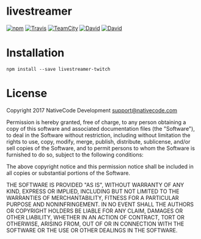 # livestreamer

[![npm](https://img.shields.io/npm/v/livestreamer-twitch.svg?style=flat-square)](https://www.npmjs.com/package/livestreamer-twitch)
[![Travis](https://img.shields.io/travis/nativecode-dev/livestreamer-twitch.svg?style=flat-square&label=travis)](https://travis-ci.org/nativecode-dev/livestreamer-twitch)
[![TeamCity](https://img.shields.io/teamcity/https/build.nativecode.com/s/livestreamertwitch_continuous.svg?style=flat-square&label=teamcity)](https://build.nativecode.com/viewType.html?buildTypeId=livestreamertwitch_continuous&guest=1)
[![David](https://img.shields.io/david/nativecode-dev/livestreamer-twitch.svg?style=flat-square&label=deps)](https://www.npmjs.com/package/livestreamer-twitch)
[![David](https://img.shields.io/david/dev/nativecode-dev/livestreamer-twitch.svg?style=flat-square&label=devdeps)](https://www.npmjs.com/package/livestreamer-twitch)

# Installation
```
npm install --save livestreamer-twitch
```

# License
Copyright 2017 NativeCode Development <support@nativecode.com>

Permission is hereby granted, free of charge, to any person obtaining a copy of this software and associated
documentation files (the "Software"), to deal in the Software without restriction, including without
limitation the rights to use, copy, modify, merge, publish, distribute, sublicense, and/or sell copies of the
Software, and to permit persons to whom the Software is furnished to do so, subject to the following
conditions:

The above copyright notice and this permission notice shall be included in all copies or substantial portions
of the Software.

THE SOFTWARE IS PROVIDED "AS IS", WITHOUT WARRANTY OF ANY KIND, EXPRESS OR IMPLIED, INCLUDING BUT NOT LIMITED
TO THE WARRANTIES OF MERCHANTABILITY, FITNESS FOR A PARTICULAR PURPOSE AND NONINFRINGEMENT. IN NO EVENT SHALL
THE AUTHORS OR COPYRIGHT HOLDERS BE LIABLE FOR ANY CLAIM, DAMAGES OR OTHER LIABILITY, WHETHER IN AN ACTION OF
CONTRACT, TORT OR OTHERWISE, ARISING FROM, OUT OF OR IN CONNECTION WITH THE SOFTWARE OR THE USE OR OTHER
DEALINGS IN THE SOFTWARE.
